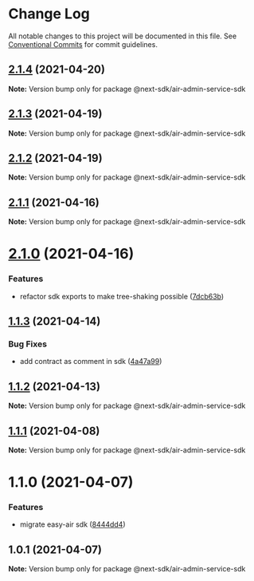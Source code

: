# Change Log

All notable changes to this project will be documented in this file.
See [Conventional Commits](https://conventionalcommits.org) for commit guidelines.

## [2.1.4](https://github.com/easyops-cn/next-providers/compare/@next-sdk/air-admin-service-sdk@2.1.3...@next-sdk/air-admin-service-sdk@2.1.4) (2021-04-20)

**Note:** Version bump only for package @next-sdk/air-admin-service-sdk

## [2.1.3](https://github.com/easyops-cn/next-providers/compare/@next-sdk/air-admin-service-sdk@2.1.2...@next-sdk/air-admin-service-sdk@2.1.3) (2021-04-19)

**Note:** Version bump only for package @next-sdk/air-admin-service-sdk

## [2.1.2](https://github.com/easyops-cn/next-providers/compare/@next-sdk/air-admin-service-sdk@2.1.1...@next-sdk/air-admin-service-sdk@2.1.2) (2021-04-19)

**Note:** Version bump only for package @next-sdk/air-admin-service-sdk

## [2.1.1](https://github.com/easyops-cn/next-providers/compare/@next-sdk/air-admin-service-sdk@2.1.0...@next-sdk/air-admin-service-sdk@2.1.1) (2021-04-16)

**Note:** Version bump only for package @next-sdk/air-admin-service-sdk

# [2.1.0](https://github.com/easyops-cn/next-providers/compare/@next-sdk/air-admin-service-sdk@1.1.3...@next-sdk/air-admin-service-sdk@2.1.0) (2021-04-16)

### Features

- refactor sdk exports to make tree-shaking possible ([7dcb63b](https://github.com/easyops-cn/next-providers/commit/7dcb63bad6a7e6357c1c14ce9cf3ff9152c0c632))

## [1.1.3](https://github.com/easyops-cn/next-providers/compare/@next-sdk/air-admin-service-sdk@1.1.2...@next-sdk/air-admin-service-sdk@1.1.3) (2021-04-14)

### Bug Fixes

- add contract as comment in sdk ([4a47a99](https://github.com/easyops-cn/next-providers/commit/4a47a99b3ed7f3a366ba64121b71d9f27d07148d))

## [1.1.2](https://github.com/easyops-cn/next-providers/compare/@next-sdk/air-admin-service-sdk@1.1.1...@next-sdk/air-admin-service-sdk@1.1.2) (2021-04-13)

**Note:** Version bump only for package @next-sdk/air-admin-service-sdk

## [1.1.1](https://github.com/easyops-cn/next-providers/compare/@next-sdk/air-admin-service-sdk@1.1.0...@next-sdk/air-admin-service-sdk@1.1.1) (2021-04-08)

**Note:** Version bump only for package @next-sdk/air-admin-service-sdk

# 1.1.0 (2021-04-07)

### Features

- migrate easy-air sdk ([8444dd4](https://github.com/easyops-cn/next-providers/commit/8444dd49781a24e06d34d1b2581299030978e1c9))

## 1.0.1 (2021-04-07)

**Note:** Version bump only for package @next-sdk/air-admin-service-sdk
